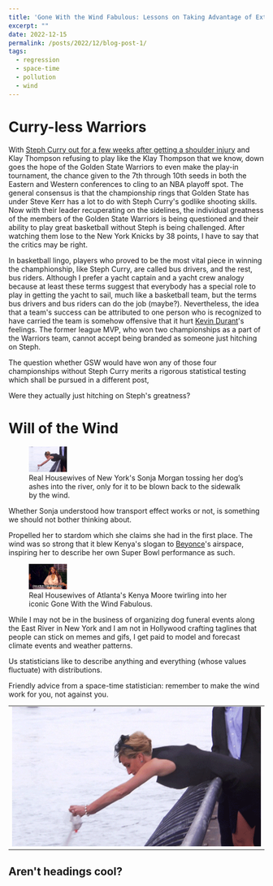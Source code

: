 ```yaml
---
title: 'Gone With the Wind Fabulous: Lessons on Taking Advantage of External Forces in Life and Statistical Modeling'
excerpt: "" 
date: 2022-12-15
permalink: /posts/2022/12/blog-post-1/
tags:
  - regression
  - space-time
  - pollution
  - wind
---
```


Curry-less Warriors
======

With <a href="https://www.nba.com/news/stephen-curry-exits-warriors-pacers-game-shoulder-injury" rel="noopener" target="_blank" >Steph Curry out for a few weeks after getting a shoulder injury</a> and Klay Thompson refusing to play like the Klay Thompson that we know, down goes the hope of the Golden State Warriors to even make the play-in tournament, the chance given to the 7th through 10th seeds in both the Eastern and Western conferences to cling to an NBA playoff spot. The general consensus is that the championship rings that Golden State has under Steve Kerr has a lot to do with Steph Curry's godlike shooting skills. Now with their leader recuperating on the sidelines, the individual greatness of the members of the Golden State Warriors is being questioned and their ability to play great basketball without Steph is being challenged. After watching them lose to the New York Knicks by 38 points, I have to say that the critics may be right. 

In basketball lingo, players who proved to be the most vital piece in winning the champhionship, like Steph Curry, are called bus drivers, and the rest, bus riders. Although I prefer a yacht captain and a yacht crew analogy because at least these terms suggest that everybody has a special role to play in getting the yacht to sail, much like a basketball team, but the terms bus drivers and bus riders can do the job (maybe?). Nevertheless, the idea that a team's success can be attributed to one person who is recognized to have carried the team is somehow offensive that it hurt <a href="https://www.si.com/extra-mustard/2022/04/26/kevin-durant-responds-charles-barkley-recent-criticism-bus-rider" rel="noopener" target="_blank" >Kevin Durant</a>'s feelings. The former league MVP, who won two championships as a part of the Warriors team, cannot accept being branded as someone just hitching on Steph.

The question whether GSW would have won any of those four championships without Steph Curry merits a rigorous statistical testing which shall be pursued in a different post,    


Were they actually just hitching on Steph's greatness?

Will of the Wind
======
<figure>
    <img src="/images/sonja_morgan.gif" width="75px" height="50px">
    <figcaption>Real Housewives of New York's Sonja Morgan tossing her dog’s ashes into the river, only for it to be blown back to the sidewalk by the wind.</figcaption>
</figure>

Whether Sonja understood how transport effect works or not, is something we should not bother thinking about.

Propelled her to stardom which she claims she had in the first place. The wind was so strong that it blew Kenya's slogan to <a href="[https://www.youtube.com/watch?v=kxu4K2mC4uA](https://www.youtube.com/watch?v=kxu4K2mC4uA)" rel="noopener" target="_blank" >Beyonce</a>'s airspace, inspiring her to describe her own Super Bowl performance as such.

<figure>
    <img src="/images/kenya_moore.gif" width="75px" height="50px">
    <figcaption>Real Housewives of Atlanta's Kenya Moore twirling into her iconic Gone With the Wind Fabulous.</figcaption>
</figure>

While I may not be in the business of organizing dog funeral events along the East River in New York and I am not in Hollywood crafting taglines that people can stick on memes and gifs, I get paid to model and forecast climate events and weather patterns. 

Us statisticians like to describe anything and everything (whose values fluctuate) with distributions.

Friendly advice from a space-time statistician: remember to make the wind work for you, not against you.

<table width=1000 style="border:none; border-collapse:collapse; cellspacing:0; cellpadding:0" >
        <tr>
            <td style="border:none" rowspan=2>
                <img src="/images/sonja_morgan.gif" />
            </td>
        </tr>
    </table>


Aren't headings cool?
------

